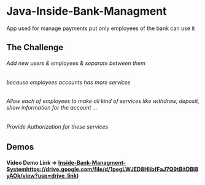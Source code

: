 # Java-Inside-Bank-Managment
App used for manage payments put only employees of the bank can use it



## The Challenge
 ###### Add new users & employees & separate between them 
 ###### because employees accounts has more services



 
 ###### Allow each of employees to make all kind of services like withdraw, deposit, show information for the account ...

 ###### Provide Authorization for these services


 ## Demos

  #### Video Demo Link => [Inside-Bank-Managment-System](https://drive.google.com/file/d/1pegLWJED8HIibfFaJ7Q9tBitDBI8yAOk/view?usp=drive_link)https://drive.google.com/file/d/1pegLWJED8HIibfFaJ7Q9tBitDBI8yAOk/view?usp=drive_link) 
